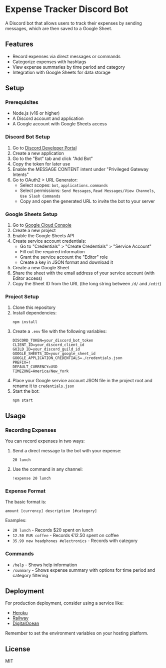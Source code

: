 # Expense Tracker Discord Bot

A Discord bot that allows users to track their expenses by sending messages, which are then saved to a Google Sheet.

## Features

- Record expenses via direct messages or commands
- Categorize expenses with hashtags
- View expense summaries by time period and category
- Integration with Google Sheets for data storage

## Setup

### Prerequisites

- Node.js (v16 or higher)
- A Discord account and application
- A Google account with Google Sheets access

### Discord Bot Setup

1. Go to [Discord Developer Portal](https://discord.com/developers/applications)
2. Create a new application
3. Go to the "Bot" tab and click "Add Bot"
4. Copy the token for later use
5. Enable the MESSAGE CONTENT intent under "Privileged Gateway Intents"
6. Go to OAuth2 > URL Generator:
   - Select scopes: `bot`, `applications.commands`
   - Select permissions: `Send Messages`, `Read Messages/View Channels`, `Use Slash Commands`
   - Copy and open the generated URL to invite the bot to your server

### Google Sheets Setup

1. Go to [Google Cloud Console](https://console.cloud.google.com/)
2. Create a new project
3. Enable the Google Sheets API
4. Create service account credentials:
   - Go to "Credentials" > "Create Credentials" > "Service Account"
   - Fill out the required information
   - Grant the service account the "Editor" role
   - Create a key in JSON format and download it
5. Create a new Google Sheet
6. Share the sheet with the email address of your service account (with Editor access)
7. Copy the Sheet ID from the URL (the long string between `/d/` and `/edit`)

### Project Setup

1. Clone this repository
2. Install dependencies:
   ```
   npm install
   ```
3. Create a `.env` file with the following variables:
   ```
   DISCORD_TOKEN=your_discord_bot_token
   CLIENT_ID=your_discord_client_id
   GUILD_ID=your_discord_guild_id
   GOOGLE_SHEETS_ID=your_google_sheet_id
   GOOGLE_APPLICATION_CREDENTIALS=./credentials.json
   PREFIX=!
   DEFAULT_CURRENCY=USD
   TIMEZONE=America/New_York
   ```
4. Place your Google service account JSON file in the project root and rename it to `credentials.json`
5. Start the bot:
   ```
   npm start
   ```

## Usage

### Recording Expenses

You can record expenses in two ways:

1. Send a direct message to the bot with your expense:
   ```
   20 lunch
   ```

2. Use the command in any channel:
   ```
   !expense 20 lunch
   ```

### Expense Format

The basic format is:
```
amount [currency] description [#category]
```

Examples:
- `20 lunch` - Records $20 spent on lunch
- `12.50 EUR coffee` - Records €12.50 spent on coffee
- `35.99 new headphones #electronics` - Records with category

### Commands

- `/help` - Shows help information
- `/summary` - Shows expense summary with options for time period and category filtering

## Deployment

For production deployment, consider using a service like:
- [Heroku](https://heroku.com)
- [Railway](https://railway.app)
- [DigitalOcean](https://digitalocean.com)

Remember to set the environment variables on your hosting platform.

## License

MIT
